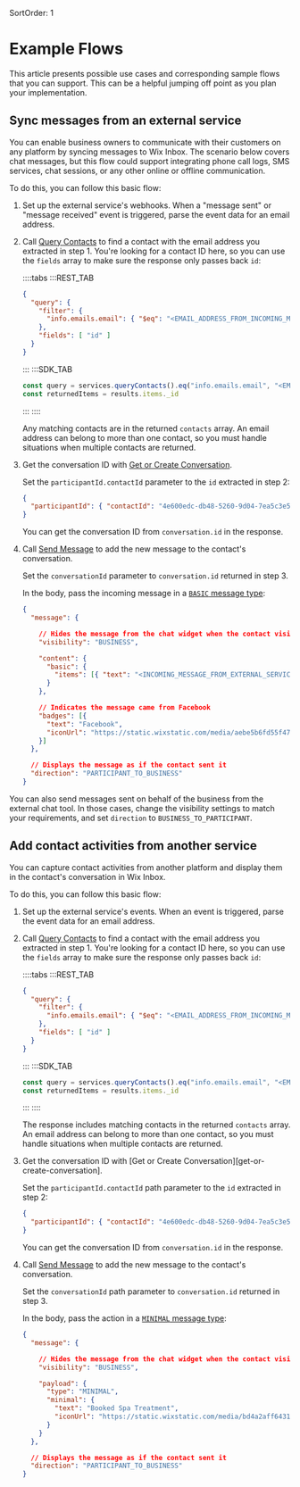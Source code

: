 SortOrder: 1
# Example Flows

This article presents possible use cases and corresponding
sample flows that you can support. This can be a helpful jumping off point
as you plan your implementation.

## Sync messages from an external service

You can enable business owners to communicate with their customers on any platform
by syncing messages to Wix Inbox.
The scenario below covers chat messages,
but this flow could support integrating phone call logs, SMS services,
chat sessions, or any other online or offline communication.

To do this, you can follow this basic flow:

1. Set up the external service's webhooks.
    When a "message sent" or "message received" event is triggered,
    parse the event data for an email address.

2. Call [Query Contacts](https://dev.wix.com/api/rest/contacts/contacts/contacts-v4/query-contacts)
    to find a contact with the email address you extracted in step 1.
    You're looking for a contact ID here,
    so you can use the `fields` array to make sure the response only passes back `id`:

    ::::tabs
    :::REST_TAB
      ```json
      {
        "query": {
          "filter": {
            "info.emails.email": { "$eq": "<EMAIL_ADDRESS_FROM_INCOMING_MESSAGE>" }
          },
          "fields": [ "id" ]
        }
      }
      ```
    :::
    :::SDK_TAB
    ```js
    const query = services.queryContacts().eq("info.emails.email", "<EMAIL_ADDRESS_FROM_INCOMING_MESSAGE>").find();
    const returnedItems = results.items._id
    ```
    :::
    ::::

    Any matching contacts are in the returned `contacts` array.
    An email address can belong to more than one contact,
    so you must handle situations when multiple contacts are returned.

3. Get the conversation ID with [Get or Create Conversation](https://dev.wix.com/api/rest/inbox/conversations/get-or-create-conversation).

    Set the `participantId.contactId` parameter to the `id` extracted in step 2:

    ```json
    {
      "participantId": { "contactId": "4e600edc-db48-5260-9d04-7ea5c3e5fffd" }
    }
    ```

    You can get the conversation ID from `conversation.id` in the response.

4. Call [Send Message](https://dev.wix.com/api/rest/inbox/messages/send-message)
    to add the new message to the contact's conversation.

    Set the `conversationId` parameter to `conversation.id` returned in step 3.

    In the body, pass the incoming message in a [`BASIC` message type](https://dev.wix.com/api/rest/inbox/messages/message-types#basic-messages):

    ```json
    {
      "message": {

        // Hides the message from the chat widget when the contact visits the site
        "visibility": "BUSINESS",

        "content": {
          "basic": {
            "items": [{ "text": "<INCOMING_MESSAGE_FROM_EXTERNAL_SERVICE>" }]
          }
        },

        // Indicates the message came from Facebook
        "badges": [{
          "text": "Facebook",
          "iconUrl": "https://static.wixstatic.com/media/aebe5b6fd55f471a936c72ff2c8289d7.png/v1/fill/w_43,h_43,al_c,q_85,usm_0.66_1.00_0.01/aebe5b6fd55f471a936c72ff2c8289d7.webp"
        }]
      },

      // Displays the message as if the contact sent it
      "direction": "PARTICIPANT_TO_BUSINESS"
    }
    ```

You can also send messages sent on behalf of the business
from the external chat tool.
In those cases, change the visibility settings to match your requirements,
and set `direction` to `BUSINESS_TO_PARTICIPANT`.

## Add contact activities from another service

You can capture contact activities from another platform
and display them in the contact's conversation in Wix Inbox.

To do this, you can follow this basic flow:

1. Set up the external service's events.
    When an event is triggered,
    parse the event data for an email address.

2. Call [Query Contacts](https://dev.wix.com/api/rest/contacts/contacts/contacts-v4/query-contacts)
    to find a contact with the email address you extracted in step 1.
    You're looking for a contact ID here,
    so you can use the `fields` array to make sure the response only passes back `id`:

    ::::tabs
    :::REST_TAB
      ```json
      {
        "query": {
          "filter": {
            "info.emails.email": { "$eq": "<EMAIL_ADDRESS_FROM_INCOMING_MESSAGE>" }
          },
          "fields": [ "id" ]
        }
      }
      ```
    :::
    :::SDK_TAB
    ```js
    const query = services.queryContacts().eq("info.emails.email", "<EMAIL_ADDRESS_FROM_INCOMING_MESSAGE>").find();
    const returnedItems = results.items._id
    ```
    :::
    ::::

    The response includes matching contacts in the returned `contacts` array.
    An email address can belong to more than one contact,
    so you must handle situations when multiple contacts are returned.

3. Get the conversation ID with [Get or Create Conversation][get-or-create-conversation].

    Set the `participantId.contactId` path parameter to the `id` extracted in step 2:

    ```json
    {
      "participantId": { "contactId": "4e600edc-db48-5260-9d04-7ea5c3e5fffd" }
    }
    ```

    You can get the conversation ID from `conversation.id` in the response.

4. Call [Send Message](https://dev.wix.com/api/rest/inbox/messages/send-message)
    to add the new message to the contact's conversation.

    Set the `conversationId` path parameter to `conversation.id` returned in step 3.

    In the body, pass the action in a [`MINIMAL` message type](https://dev.wix.com/api/rest/inbox/messages/message-types#minimal-messages):

    ```json
    {
      "message": {

        // Hides the message from the chat widget when the contact visits the site
        "visibility": "BUSINESS",

        "payload": {
          "type": "MINIMAL",
          "minimal": {
            "text": "Booked Spa Treatment",
            "iconUrl": "https://static.wixstatic.com/media/bd4a2aff643141cb8cbacde1a4007a2f.png/v1/fill/w_43,h_50,al_c,lg_1,q_85/bd4a2aff643141cb8cbacde1a4007a2f.webp"
          }
        }
      },

      // Displays the message as if the contact sent it
      "direction": "PARTICIPANT_TO_BUSINESS"
    }
    ```
